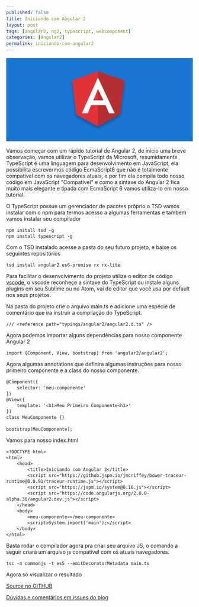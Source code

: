 ```yaml
---
published: false
title: Iniciando com Angular 2
layout: post
tags: [angular2, ng2, typescript, webcomponent]
categories: [Angular2]
permalink: iniciando-com-angular2
---
```

![Iniciando com Angular 2](/public/image/01-iniciando-com-angular2.png)

Vamos começar com um rápido tutorial de Angular 2, de início uma breve observação, vamos utilizar o TypeScript da Microsoft, resumidamente TypeScript é uma linguagem para desenvolvimento em JavaScript, ela possibilita escrevermos código EcmaScript6 que não é totalmente compatível com os navegadores atuais, e por fim ela compila todo nosso código em JavaScript "Compatível" e como a sintaxe do Angular 2 fica muito mais elegante e tipada com EcmaScript 6 vamos utiliza-lo em nosso tutorial.

O TypeScript possue um gerenciador de pacotes próprio o TSD vamos instalar com o npm para termos acesso a algumas ferramentas e tambem vamos instalar seu compilador

    npm install tsd -g
    npm install typescript -g

Com o TSD instalado acesse a pasta do seu futuro projeto, e baixe os seguintes repositórios

    tsd install angular2 es6-promise rx rx-lite

Para facilitar o desenvolvimento do projeto utilize o editor de código [vscode](https://www.visualstudio.com/en-us/products/code-vs.aspx), o vscode reconheçe a sintaxe do TypeScript ou instale alguns plugins em seu Sublime ou no Atom, vai do editor que você usa por default nos seus projetos.

Na pasta do projeto crie o arquivo main.ts e adicione uma espécie de comentário que ira instruir a compilação do TypeScript.

    /// <reference path="typings/angular2/angular2.d.ts" />

Agora podemos importar alguns dependências para nosso componente Angular 2

    import {Component, View, bootstrap} from 'angular2/angular2';

Agora algumas annotations que definira algumas instruções para nosso primeiro componente e a class do nosso componente.

    @Component({
        selector: 'meu-componente'
    })
    @View({
        template: '<h1>Meu Primeiro Componente<h1>'
    })
    class MeuComponente {}

    bootstrap(MeuComponente);

Vamos para nosso index.html

    <!DOCTYPE html>
    <html>
        <head>
            <title>Iniciando com Angular 2</title>
            <script src="https://github.jspm.io/jmcriffey/bower-traceur-runtime@0.0.91/traceur-runtime.js"></script>
            <script src="https://jspm.io/system@0.16.js"></script>
            <script src="https://code.angularjs.org/2.0.0-alpha.36/angular2.dev.js"></script>
        </head>
        <body>
            <meu-componente></meu-componente>
            <script>System.import('main');</script>
        </body>
    </html>

Basta rodar o compilador agora pra criar seu arquivo JS, o comando a seguir criará um arquivo js compatível com os atuais navegadores.

    tsc -m commonjs -t es5 --emitDecoratorMetadata main.ts

Agora só visualizar o resultado

[Source no GITHUB](https://github.com/jhonmike/blog-iniciando-com-angular2)

[Dúvidas e comentários em issues do blog](https://github.com/jhonmike/jhonmike.github.io/issues)